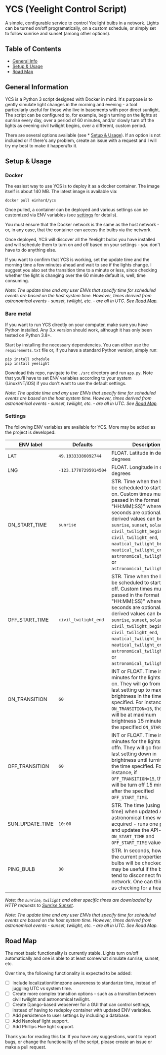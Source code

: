 # YCS (Yeelight Control Script)

A simple, configurable service to control Yeelight bulbs in a network. Lights can be turned on/off programatically, on a custom schedule, or simply set to follow sunrise and sunset (among other options).

## Table of Contents

* [General Info](#general-information)
* [Setup & Usage](#setup-&-usage)
* [Road Map](#road-map)

## General Information

YCS is a Python 3 script designed with Docker in mind. It's purpose is to gently simulate light changes in the morning and evening - a tool particularly useful for those who live in basements with poor direct sunlight. The script can be configured to, for example, begin turning on the lights at sunrise every day, over a period of 60 minutes, and/or slowly turn off the lights as evening civil twilight begins, over a different, custom period.

There are several options available (see * [Setup & Usage](#setup-&-usage)). If an option is not included or if there's any problem, create an issue with a request and I will try my best to make it happen/fix it.

## Setup & Usage

### Docker

The easiest way to use YCS is to deploy it as a docker container. The image itself is about 140 MB. The latest image is available via:

`docker pull einhard/ycs`

Once pulled, a container can be deployed and various settings can be customized via ENV variables (see [settings](###settings) for details).

You must ensure that the Docker network is the same as the host network - or, in any case, that the container can access the bulbs via the network.

Once deployed, YCS will discover all the Yeelight bulbs you have installed and will schedule them to turn on and off based on your settings - you don't have to do anything else.

If you want to confirm that YCS is working, set the update time and the morning time a few minutes ahead and wait to see if the lights change. I suggest you also set the transition time to a minute or less, since checking whether the light is changing over the 60 minute default is, well, time consuming.

*Note: The update time and any user ENVs that specify time for scheduled events are based on the host system time. However, times derived from astronomical events - sunset, twilight, etc. - are all in UTC. See [Road Map](#road-map).*

### Bare metal

If you want to run YCS directly on your computer, make sure you have Python installed. Any 3.x version should work, although it has only been tested on Python 3.8+.

Start by installing the necessary dependencies. You can either use the `requirements.txt` file or, if you have a standard Python version, simply run:

`pip install schedule` <br>
`pip install yeelight`

Download this repo, navigate to the `./src` directory and run `app.py`. Note that you'll have to set ENV variables according to your system (Linux/NT/iOS) if you don't want to use the default settings.

*Note: The update time and any user ENVs that specify time for scheduled events are based on the host system time. However, times derived from astronomical events - sunset, twilight, etc. - are all in UTC. See [Road Map](#road-map).*

### Settings

The following ENV variables are available for YCS. More may be added as the project is developed.

|ENV label| Defaults |Description |
| --- | --- | --- |
|LAT | `49.19333386092744` | FLOAT. Latitude in decimal degrees|
|LNG | `-123.17707295914504` | FLOAT. Longitude in decimal degrees|
|ON_START_TIME | `sunrise` | STR. Time when the lights will be scheduled to start turning on. Custom times must be passed in the format "HH:MM(:SS)" where seconds are optional. API derived values can be: - `sunrise`, `sunset`, `solar_noon`, `civil_twilight_begin`, `civil_twilight_end`, `nautical_twilight_begin`, `nautical_twilight_end`, `astronomical_twilight_begin`, or `astronomical_twilight_end`.
|OFF_START_TIME | `civil_twilight_end` | STR. Time when the lights will be scheduled to start turning off. Custom times must be passed in the format "HH:MM(:SS)" where seconds are optional. API derived values can be: - `sunrise`, `sunset`, `solar_noon`, `civil_twilight_begin`, `civil_twilight_end`, `nautical_twilight_begin`, `nautical_twilight_end`, `astronomical_twilight_begin`, or `astronomical_twilight_end`.
ON_TRANSITION | `60` | INT or FLOAT. Time in minutes for the lights to turn on. They will go from their last setting up to maxium brightness in the time specified. For instance, if `ON_TRANSITION=15`, the lights will be at maximum brightness 15 minutes after the specified `ON_START_TIME`.
OFF_TRANSITION | `60` | INT or FLOAT. Time in minutes for the lights to turn offn. They will go from their last setting down in brightness until turning off in the time specified. For instance, if `OFF_TRANSITION=15`, the lights will be turn off 15 minutes after the specified `OFF_START_TIME`.
SUN_UPDATE_TIME | `10:00` | STR. The time (using system time) when updated API astronomical times will be acquired - runs one per day and updates the API-based `ON_START_TIME` and `OFF_START_TIME` values.
PING_BULB | `30` | STR. In seconds, how often the current properties of the bulbs will be checked. This may be useful if the bulbs tend to disconnect from the network. One can think of it as checking for a heartbeat.

*Note: the `sunrise`, `twilight` and other specific times are downloaded by HTTP requests to [Sunrise Sunset](https://sunrise-sunset.org/api).*

*Note: The update time and any user ENVs that specify time for scheduled events are based on the host system time. However, times derived from astronomical events - sunset, twilight, etc. - are all in UTC. See Road Map.*

## Road Map

The most basic functionality is currently stable. Lights turn on/off automatically and one is able to at least somewhat simulate sunrise, sunset, etc.

Over time, the following functionality is expected to be added:

- [ ] Include localization/timezone awareness to standarize time, instead of juggling UTC vs system time.
- [ ] Create more complex transition options - such as a transition between civil twilight and astronomical twilight.
- [ ] Create Django-based webserver for a GUI that can control settings, instead of having to redeploy container with updated ENV variables.
- [ ] Add persistence to user settings by including a database.
- [ ] Add Nanoleaf light support.
- [ ] Add Phillips Hue light support.

Thank you for reading this far. If you have any suggestions, want to report bugs, or change the functionality of the script, please create an issue or make a pull request.
